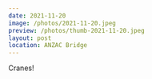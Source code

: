 ```yaml
---
date: 2021-11-20
image: /photos/2021-11-20.jpeg
preview: /photos/thumb-2021-11-20.jpeg
layout: post
location: ANZAC Bridge
---
```


Cranes!
